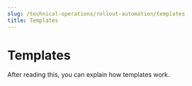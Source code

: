```yaml
---
slug: /technical-operations/rollout-automation/templates
title: Templates
---
```

# Templates

After reading this, you can explain how templates work.
